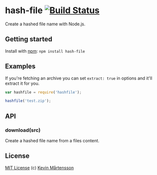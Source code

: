 # hash-file [![Build Status](https://secure.travis-ci.org/kevva/hash-file.png?branch=master)](http://travis-ci.org/kevva/hash-file)

Create a hashed file name with Node.js.

## Getting started

Install with [npm](https://npmjs.org/package/hash-file): `npm install hash-file`

## Examples

If you're fetching an archive you can set `extract: true` in options and
it'll extract it for you.

```js
var hashfile = require('hashfile');

hashfile('test.zip');
```

## API

### download(src)

Create a hashed file name from a files content.

## License

[MIT License](http://en.wikipedia.org/wiki/MIT_License) (c) [Kevin Mårtensson](http://kevinmartensson.com)
